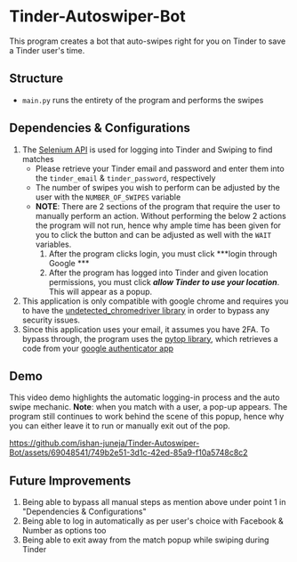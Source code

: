 # Tinder-Autoswiper-Bot

This program creates a bot that auto-swipes right for you on Tinder to save a Tinder user's time.

## Structure
- `main.py` runs the entirety of the program and performs the swipes

## Dependencies & Configurations
1. The [Selenium API](https://www.selenium.dev/documentation/webdriver/) is used for logging into Tinder and Swiping to find matches
   - Please retrieve your Tinder email and password and enter them into the `tinder_email` & `tinder_password`, respectively
   - The number of swipes you wish to perform can be adjusted by the user with the `NUMBER_OF_SWIPES` variable
   - **NOTE**: There are 2 sections of the program that require the user to manually perform an action. Without performing the below 2 actions the program will not run, hence why ample time has been given for you to click the button and can be adjusted as well with the `WAIT` variables.
       1. After the program clicks login, you must click ***login through Google ***
       2. After the program has logged into Tinder and given location permissions, you must click ***allow Tinder to use your location***. This will appear as a popup.
2. This application is only compatible with google chrome and requires you to have the [undetected_chromedriver library](https://stackoverflow.com/questions/59515561/this-browser-or-app-may-not-be-secure-error-while-attempting-to-login-in-to-gm) in order to bypass any security issues.
3. Since this application uses your email, it assumes you have 2FA. To bypass through, the program uses the [pytop library](https://stackoverflow.com/questions/55870489/how-to-handle-google-authenticator-with-selenium), which retrieves a code from your [google authenticator app](https://letzdotesting.com/how-to-automate-two-factor-authentication-with-google-authenticator-using-selenium/)

## Demo

This video demo highlights the automatic logging-in process and the auto swipe mechanic. **Note**: when you match with a user, a pop-up appears. The program still continues to work behind the scene of this popup, hence why you can either leave it to run or manually exit out of the pop.

https://github.com/ishan-juneja/Tinder-Autoswiper-Bot/assets/69048541/749b2e51-3d1c-42ed-85a9-f10a5748c8c2

## Future Improvements
1. Being able to bypass all manual steps as mention above under point 1 in "Dependencies & Configurations"
2. Being able to log in automatically as per user's choice with Facebook & Number as options too
3. Being able to exit away from the match popup while swiping during Tinder

